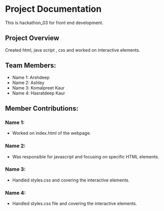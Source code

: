 # Project Documentation
This is hackathon_03 for front end development.

## Project Overview

Created html, java script , css and worked on interactive elements.

## Team Members:

-   Name 1: Arshdeep
-   Name 2: Ashley
-   Name 3: Komalpreet Kaur
-   Name 4: Hasratdeep Kaur

## Member Contributions:

### Name 1:

-   Worked on index.html of the webpage.

### Name 2:

-   Was responsible for javascript and focusing on specific HTML elements.

### Name 3:

-   Handled styles.css and covering the interactive elements.

### Name 4: 
-   Handled styles.css file and covering the interactive elements.